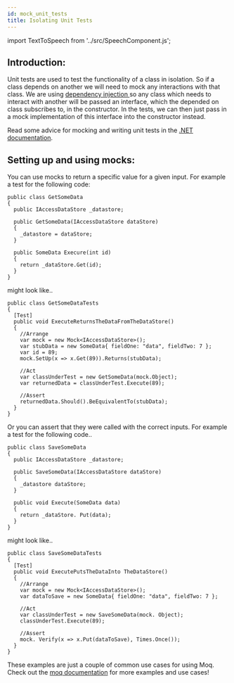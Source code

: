 ```yaml
---
id: mock_unit_tests
title: Isolating Unit Tests
---
```


import TextToSpeech from '../src/SpeechComponent.js';

<TextToSpeech>

## Introduction:

Unit tests are used to test the functionality of a class in isolation.
So if a class depends on another we will need to mock any interactions with that class. We are using <u> dependency injection </u>  so any class which needs to interact with another will be passed an interface, which the depended on class subscribes to, in the constructor.
In the tests, we can then just pass in a mock implementation of this interface into the constructor instead.

Read some advice for mocking and writing unit tests in the [.NET documentation](https://docs.microsoft.com/en-us/dotnet/core/testing/unit-testing-best-practices).
## Setting up and using mocks:

You can use mocks to return a specific value for a given input. For example a test for the following code:

```dotnet
public class GetSomeData
{
  public IAccessDataStore _datastore;

  public GetSomeData(IAccessDataStore dataStore)
  {
    _datastore = dataStore;
  }

  public SomeData Execure(int id)
  {
    return _dataStore.Get(id);
  }
}
```

might look like..

```dotnet
public class GetSomeDataTests
{
  [Test]
  public void ExecuteReturnsTheDataFromTheDataStore()
  {
    //Arrange
    var mock = new Mock<IAccessDataStore>();
    var stubData = new SomeData{ fieldOne: "data", fieldTwo: 7 };
    var id = 89;
    mock.SetUp(x => x.Get(89)).Returns(stubData);

    //Act
    var classUnderTest = new GetSomeData(mock.Object);
    var returnedData = classUnderTest.Execute(89);

    //Assert
    returnedData.Should().BeEquivalentTo(stubData);
  }
}
```

Or you can assert that they were called with the correct inputs. For example a test for the following code..

```dotnet
public class SaveSomeData
{
  public IAccessDataStore _datastore;

  public SaveSomeData(IAccessDataStore dataStore)
  {
    _datastore dataStore;
  }

  public void Execute(SomeData data)
  {
    return _dataStore. Put(data);
  }
}
```

might look like..

```dotnet
public class SaveSomeDataTests
{
  [Test]
  public void ExecutePutsTheDataInto TheDataStore()
  {
    //Arrange
    var mock = new Mock<IAccessDataStore>();
    var dataToSave = new SomeData{ fieldOne: "data", fieldTwo: 7 };

    //Act
    var classUnderTest = new SaveSomeData(mock. Object);
    classUnderTest.Execute(89);
    
    //Assert
    mock. Verify(x => x.Put(dataToSave), Times.Once());
  }
}
```

These examples are just a couple of common use cases for using Moq. Check out the [moq documentation](https://github.com/Moq/moq4/wiki/Quickstart) for more examples and use cases!

</TextToSpeech>